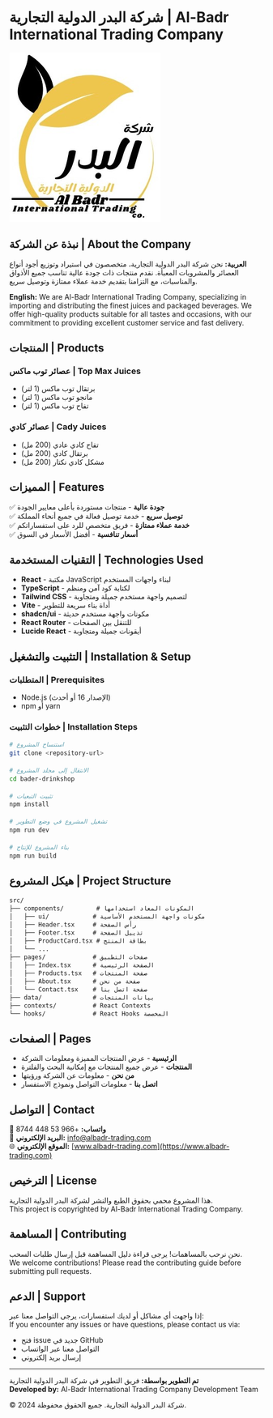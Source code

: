 
# شركة البدر الدولية التجارية | Al-Badr International Trading Company

![شعار الشركة](public/lovable-uploads/62655fad-ec14-4d7d-ae44-e375cd8b84d1.png)

## نبذة عن الشركة | About the Company

**العربية:**
نحن شركة البدر الدولية التجارية، متخصصون في استيراد وتوزيع أجود أنواع العصائر والمشروبات المعبأة. نقدم منتجات ذات جودة عالية تناسب جميع الأذواق والمناسبات، مع التزامنا بتقديم خدمة عملاء ممتازة وتوصيل سريع.

**English:**
We are Al-Badr International Trading Company, specializing in importing and distributing the finest juices and packaged beverages. We offer high-quality products suitable for all tastes and occasions, with our commitment to providing excellent customer service and fast delivery.

## المنتجات | Products

### عصائر توب ماكس | Top Max Juices
- برتقال توب ماكس (1 لتر)
- مانجو توب ماكس (1 لتر)
- تفاح توب ماكس (1 لتر)

### عصائر كادي | Cady Juices
- تفاح كادي عادي (200 مل)
- برتقال كادي (200 مل)
- مشكل كادي نكتار (200 مل)

## المميزات | Features

✅ **جودة عالية** - منتجات مستوردة بأعلى معايير الجودة  
✅ **توصيل سريع** - خدمة توصيل فعالة في جميع أنحاء المملكة  
✅ **خدمة عملاء ممتازة** - فريق متخصص للرد على استفساراتكم  
✅ **أسعار تنافسية** - أفضل الأسعار في السوق  

## التقنيات المستخدمة | Technologies Used

- **React** - مكتبة JavaScript لبناء واجهات المستخدم
- **TypeScript** - لكتابة كود آمن ومنظم
- **Tailwind CSS** - لتصميم واجهة مستخدم جميلة ومتجاوبة
- **Vite** - أداة بناء سريعة للتطوير
- **shadcn/ui** - مكونات واجهة مستخدم حديثة
- **React Router** - للتنقل بين الصفحات
- **Lucide React** - أيقونات جميلة ومتجاوبة

## التثبيت والتشغيل | Installation & Setup

### المتطلبات | Prerequisites
- Node.js (الإصدار 16 أو أحدث)
- npm أو yarn

### خطوات التثبيت | Installation Steps

```bash
# استنساخ المشروع
git clone <repository-url>

# الانتقال إلى مجلد المشروع
cd bader-drinkshop

# تثبيت التبعيات
npm install

# تشغيل المشروع في وضع التطوير
npm run dev

# بناء المشروع للإنتاج
npm run build
```

## هيكل المشروع | Project Structure

```
src/
├── components/         # المكونات المعاد استخدامها
│   ├── ui/            # مكونات واجهة المستخدم الأساسية
│   ├── Header.tsx     # رأس الصفحة
│   ├── Footer.tsx     # تذييل الصفحة
│   ├── ProductCard.tsx # بطاقة المنتج
│   └── ...
├── pages/             # صفحات التطبيق
│   ├── Index.tsx      # الصفحة الرئيسية
│   ├── Products.tsx   # صفحة المنتجات
│   ├── About.tsx      # صفحة من نحن
│   └── Contact.tsx    # صفحة اتصل بنا
├── data/              # بيانات المنتجات
├── contexts/          # React Contexts
└── hooks/             # React Hooks المخصصة
```

## الصفحات | Pages

- **الرئيسية** - عرض المنتجات المميزة ومعلومات الشركة
- **المنتجات** - عرض جميع المنتجات مع إمكانية البحث والفلترة
- **من نحن** - معلومات عن الشركة ورؤيتها
- **اتصل بنا** - معلومات التواصل ونموذج الاستفسار

## التواصل | Contact

📱 **واتساب:** +966 53 448 8744  
📧 **البريد الإلكتروني:** info@albadr-trading.com  
🌐 **الموقع الإلكتروني:** [www.albadr-trading.com](https://www.albadr-trading.com)  

## الترخيص | License

هذا المشروع محمي بحقوق الطبع والنشر لشركة البدر الدولية التجارية.  
This project is copyrighted by Al-Badr International Trading Company.

## المساهمة | Contributing

نحن نرحب بالمساهمات! يرجى قراءة دليل المساهمة قبل إرسال طلبات السحب.  
We welcome contributions! Please read the contributing guide before submitting pull requests.

## الدعم | Support

إذا واجهت أي مشاكل أو لديك استفسارات، يرجى التواصل معنا عبر:  
If you encounter any issues or have questions, please contact us via:

- فتح issue جديد في GitHub
- التواصل معنا عبر الواتساب
- إرسال بريد إلكتروني

---

**تم التطوير بواسطة:** فريق التطوير في شركة البدر الدولية التجارية  
**Developed by:** Al-Badr International Trading Company Development Team

© 2024 شركة البدر الدولية التجارية. جميع الحقوق محفوظة.
